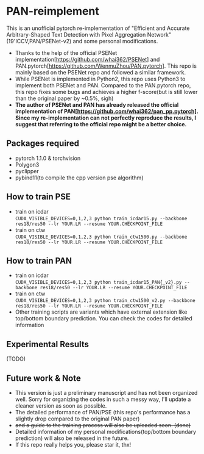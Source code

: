 # PAN-reimplement
This is an unofficial pytorch re-implementation of "Efficient and Accurate Arbitrary-Shaped Text Detection with Pixel Aggregation Network"(19'ICCV,PAN/PSENet-v2) and some personal modifications.
* Thanks to the help of the official PSENet implementation[https://github.com/whai362/PSENet] and PAN.pytorch[https://github.com/WenmuZhou/PAN.pytorch]. This repo is mainly based on the PSENet repo and followed a similar framework.
* While PSENet is implemented in Python2, this repo uses Python3 to implement both PSENet and PAN. Compared to the PAN.pytorch repo, this repo fixes some bugs and achieves a higher f-score(but is still lower than the original paper by ~0.5%, sigh)
* **The author of PSENet and PAN has already released the official implementation of PAN[https://github.com/whai362/pan_pp.pytorch]. Since my re-implementation can not perfectly reproduce the results, I suggest that referring to the official repo might be a better choice.**

## Packages required
* pytorch 1.1.0 & torchvision
* Polygon3
* pyclipper
* pybind11(to compile the cpp version pse algorithm)

## How to train PSE
* train on icdar  
`CUDA_VISIBLE_DEVICES=0,1,2,3 python train_icdar15.py --backbone res18/res50 --lr YOUR.LR --resume YOUR.CHECKPOINT_FILE`
* train on ctw  
`CUDA_VISIBLE_DEVICES=0,1,2,3 python train_ctw1500.py --backbone res18/res50 --lr YOUR.LR --resume YOUR.CHECKPOINT_FILE`

## How to train PAN
* train on icdar  
`CUDA_VISIBLE_DEVICES=0,1,2,3 python train_icdar15_PAN{_v2}.py --backbone res18/res50 --lr YOUR.LR --resume YOUR.CHECKPOINT_FILE`
* train on ctw  
`CUDA_VISIBLE_DEVICES=0,1,2,3 python train_ctw1500_v2.py --backbone res18/res50 --lr YOUR.LR --resume YOUR.CHECKPOINT_FILE`
* Other training scripts are variants which have external extension like top/bottom boundary prediction. You can check the codes for detailed information

## Experimental Results
(TODO)

## Future work & Note
* This version is just a preliminary manuscript and has not been organized well. Sorry for organizing the codes in such a messy way, I'll update a cleaner version as soon as possible.
* The detailed performance of PAN/PSE (this repo's performance has a slightly drop compared to the original PAN paper)  
* ~~and a guide to the training process will also be uploaded soon. (done)~~
* Detailed information of my personal modifications(top/bottom boundary prediction) will also be released in the future.
* If this repo really helps you, please star it, thx!
